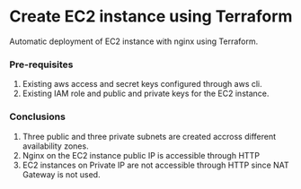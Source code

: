 # Create EC2 instance using Terraform

Automatic deployment of EC2 instance with nginx using Terraform.

### Pre-requisites
1. Existing aws access and secret keys configured through aws cli.
2. Existing IAM role and public and private keys for the EC2 instance.

### Conclusions
1. Three public and three private subnets are created accross different availability zones.
2. Nginx on the EC2 instance public IP is accessible through HTTP
3. EC2 instances on Private IP are not accessible through HTTP since NAT Gateway is not used.



